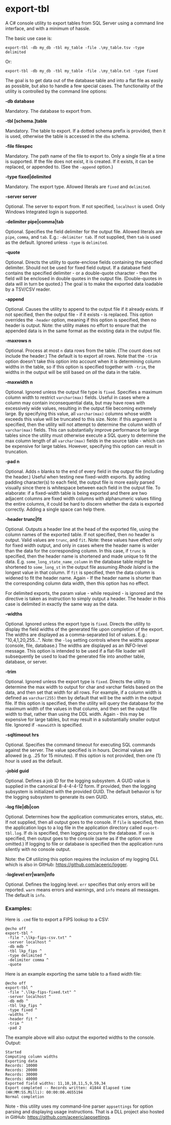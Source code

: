 # export-tbl

A C# console  utility to export tables from SQL Server using a command line interface, and with a minimum of hassle.

The basic use case is:

`export-tbl -db my_db -tbl my_table -file .\my_table.tsv -type delimited`

Or:

`export-tbl -db my_db -tbl my_table -file .\my_table.txt -type fixed`

The goal is to get data out of the database table and into a flat file as easily as possible, but also to handle a few special cases. The functionality of the utility is controlled by the command line options:

**-db database**

Mandatory. The database to export from.

**-tbl [schema.]table**

Mandatory. The table to export. If a dotted schema prefix is provided, then it is used, otherwise the table is accessed in the `dbo` schema.

**-file filespec**

Mandatory. The path name of the file to export to. Only a single file at a time is supported. If the file does not exist, it is created. If it exists, it can be replaced, or appended to. (See the `-append` option.)

**-type fixed|delimited**

Mandatory. The export type. Allowed literals are `fixed` and `delimited`.

**-server server**

Optional. The server to export from. If not specified, `localhost` is used. Only Windows Integrated login is supported.

**-delimiter pipe|comma|tab**

Optional. Specifies the field delimiter for the output file. Allowed literals are `pipe`, `comma`, and `tab`. E.g.: `-delimiter tab`. If not supplied, then `tab` is used as the default. Ignored unless `-type` is `delimited`.

**-quote**

Optional. Directs the utility to quote-enclose fields containing the specified delimiter. Should not be used for fixed field output. If a database field contains the specified delimiter - or a double-quote character - then the field will be enclosed in double quotes in the output file. (Double-quotes in data will in turn be quoted.) The goal is to make the exported data loadable by a TSV/CSV reader.

**-append**

Optional. Causes the utility to append to the output file if it already exists. If not specified, then the output file - if it exists - is replaced. This option overrides the `-header` option, meaning if this option is specified, then no header is output. Note: the utility makes no effort to ensure that the appended data is in the same format as the existing data in the output file.

**-maxrows n**

Optional. Process at most `n` data rows from the table. (The count does not include the header.) The default is to export all rows. Note that the `-trim` option doesn't take this option into account when it is determining column widths in the table, so if this option is specified together with `-trim`, the widths in the output will be still based on *all* the data in the table.

**-maxwidth n**

Optional. Ignored unless the output file type is `fixed`. Specifies a maximum column width to restrict `varchar(max)` fields. Useful in cases where a column may contain inconsequential data, but may have rows with excessively wide values, resulting in the output file becoming extremely large. By specifying this value, all `varchar(max)` columns whose width exceeds this value will be truncated to this size. Note: if this argument is specified, then the utility will not attempt to determine the column width of `varchar(max)` fields. This can substantially improve performance for large tables since the utility must otherwise execute a SQL query to determine the max column length of all `varchar(max)` fields in the source table - which can be expensive for large tables. However, specifying this option can result in truncation.

**-pad n**

Optional. Adds `n` blanks to the end of every field in the output file (including the header.) Useful when testing new fixed-width exports. By adding padding character(s) to each field, the output file is more easily parsed visually since there is whitespace between each field in the output file. To elaborate: if a fixed-width table is being exported and there are two adjacent columns are fixed width columns with alphanumeric values filling the entire columns, it could be hard to discern whether the data is exported correctly. Adding a single space can help there.

**-header trunc|fit**

Optional. Outputs a header line at the head of the exported file, using the column names of the exported table. If not specified, then no header is output. Valid values are `trunc`, and `fit`. Note: these values have effect only for fixed width output, and only in cases where the header name is wider than the data for the corresponding column. In this case, if `trunc` is specified, then the header name is shortened and made unique to fit the data. E.g. `some_long_state_name_column` in the database table might be shortened to  `some_long_st` in the output file assuming *Rhode Island* is the longest value in that column. If `fit` is specified, then the data column is widened to fit the header name. Again - If the header name is shorter than the corresponding column data width, then this option has no effect.

For delimited exports, the param value - while required - is ignored and the directive is taken as instruction to simply output a header. The header in this case is delimited in exactly the same way as the data.

**-widths**

Optional. Ignored unless the export type is `fixed`. Directs the utility to display the field widths of the generated file upon completion of the export. The widths are displayed as a comma-separated list of values. E.g.: "10,4,1,20,255...". Note: the `-log` setting controls where the widths appear (console, file, database.) The widths are displayed as an INFO-level message. This option is intended to be used if a flat-file loader will subsequently be used to load the generated file into another table, database, or server.

**-trim**

Optional. Ignored unless the export type is `fixed`. Directs the utility to determine the max width to output for char and varchar fields based on the data, and then set that width for all rows. For example, if a column width is defined as `varchar(255)` then by default that will be the width in the output file. If this option is specified, then the utility will query the database for the maximum width of the values in that column, and then set the output file width to that, rather than using the DDL width. Again - this may be expensive for large tables, but may result in a substantially smaller output file. Ignored if `-maxwidth` is specified.

**-sqltimeout hrs**

Optional. Specifies the command timeout for executing SQL commands against the server. The value specified is in hours. Decimal values are allowed (e.g. .25 for 15 minutes). If this option is not provided, then one (1) hour is used as the default.

**-jobid guid**

Optional. Defines a job ID for the logging subsystem. A GUID value is supplied in the canonical 8-4-4-4-12 form. If provided, then the logging subsystem is initialized with the provided GUID. The default behavior is for the logging subsystem to generate its own GUID.

**-log file|db|con**

Optional. Determines how the application communicates errors, status, etc. If not supplied, then all output goes to the console. If `file` is specified, then the application logs to a log file in the application directory called `export-tbl.log`. If `db` is specified, then logging occurs to the database. If `con` is specified, then output goes to the console (same as if the option were omitted.) If logging to file or database is specified then the application runs silently with no console output.

Note: the C# utilizing this option requires the inclusion of my logging DLL which is also in GitHub: https://github.com/aceeric/logger.

**-loglevel err|warn|info**

Optional. Defines the logging level. `err` specifies that only errors will be reported. `warn` means errors and warnings, and `info` means all messages. The default is `info`.

### Examples:

Here is `.cmd` file to export a FIPS lookup to a CSV:

```DOS
@echo off
export-tbl ^
 -file ".\lkp-fips-csv.txt" ^
 -server localhost ^
 -db mdb ^
 -tbl lkp_fips ^
 -type delimited ^
 -delimiter comma ^
 -quote
```

Here is an example exporting the same table to a fixed width file:

```
@echo off
export-tbl ^
 -file ".\lkp-fips-fixed.txt" ^
 -server localhost ^
 -db mdb ^
 -tbl lkp_fips ^
 -type fixed ^
 -widths ^
 -header fit ^
 -trim ^
 -pad 2
```

The example above will also output the exported widths to the console. Output:

```
Started
Computing column widths
Exporting data
Records: 10000
Records: 20000
Records: 30000
Records: 40000
Exported field widths: 11,10,10,11,5,9,59,34
Export completed -- Records written: 41844 Elapsed time (HH:MM:SS.Milli): 00:00:00.4655194
Normal completion
```

Note - this utility uses my command-line parser `appsettings` for option parsing and displaying usage instructions. That is a DLL project also hosted in GitHub: https://github.com/aceeric/appsettings.

